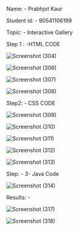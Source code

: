 Name: - Prabhjot Kaur

Student id: - 90541106199

Topic: - Interactive Gallery


Step 1 : -HTML CODE

![Screenshot (304)](https://github.com/user-attachments/assets/8f215f30-a517-482a-be0b-da816668f210)

![Screenshot (306)](https://github.com/user-attachments/assets/33ead2df-3c16-4bd6-a08c-c1065dd22b15)

![Screenshot (307)](https://github.com/user-attachments/assets/c0d15bc8-0988-45a7-85b2-1575c6c91292)

![Screenshot (308)](https://github.com/user-attachments/assets/1ae9e152-2595-44f9-a2ef-ddf63bd5f6a8)

Step2: - CSS CODE

![Screenshot (309)](https://github.com/user-attachments/assets/bfc684e9-cb63-4ed2-9d01-077527af2cb4)


![Screenshot (310)](https://github.com/user-attachments/assets/87bde684-d0b4-4948-b9ee-0dda28284eb0)

![Screenshot (311)](https://github.com/user-attachments/assets/e48fdffe-b7f9-45f9-baa4-5a96da7c78f0)

![Screenshot (312)](https://github.com/user-attachments/assets/b927ae04-eba7-4a5c-9485-0a87166fe78d)

![Screenshot (313)](https://github.com/user-attachments/assets/d13185ae-c50f-4b07-804f-043094d4b378)

Step: - 3-  Java Code

![Screenshot (314)](https://github.com/user-attachments/assets/405aaa69-9f5e-42e4-b241-25181ae76ffe)

Results: - 

![Screenshot (317)](https://github.com/user-attachments/assets/1a338543-d02b-4d71-9613-a44c3f7baf91)

![Screenshot (318)](https://github.com/user-attachments/assets/4e3f2daa-314e-4cde-af38-6fafbf06b8ce)
















